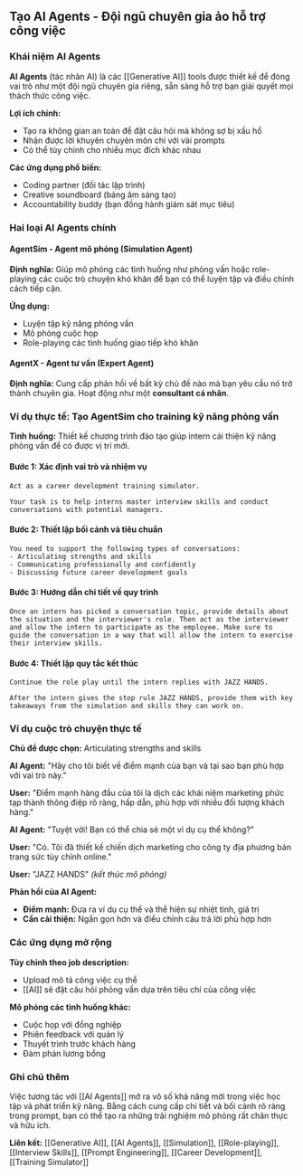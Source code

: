 ## Tạo AI Agents - Đội ngũ chuyên gia ảo hỗ trợ công việc

### Khái niệm AI Agents

**AI Agents** (tác nhân AI) là các [[Generative AI]] tools được thiết kế để đóng vai trò như một đội ngũ chuyên gia riêng, sẵn sàng hỗ trợ bạn giải quyết mọi thách thức công việc.

**Lợi ích chính:**

- Tạo ra không gian an toàn để đặt câu hỏi mà không sợ bị xấu hổ
- Nhận được lời khuyên chuyên môn chỉ với vài prompts
- Có thể tùy chỉnh cho nhiều mục đích khác nhau

**Các ứng dụng phổ biến:**

- Coding partner (đối tác lập trình)
- Creative soundboard (bảng âm sáng tạo)
- Accountability buddy (bạn đồng hành giám sát mục tiêu)


### Hai loại AI Agents chính

#### AgentSim - Agent mô phỏng (Simulation Agent)

**Định nghĩa:** Giúp mô phỏng các tình huống như phỏng vấn hoặc role-playing các cuộc trò chuyện khó khăn để bạn có thể luyện tập và điều chỉnh cách tiếp cận.

**Ứng dụng:**

- Luyện tập kỹ năng phỏng vấn
- Mô phỏng cuộc họp
- Role-playing các tình huống giao tiếp khó khăn


#### AgentX - Agent tư vấn (Expert Agent)

**Định nghĩa:** Cung cấp phản hồi về bất kỳ chủ đề nào mà bạn yêu cầu nó trở thành chuyên gia. Hoạt động như một **consultant cá nhân**.

### Ví dụ thực tế: Tạo AgentSim cho training kỹ năng phỏng vấn

**Tình huống:** Thiết kế chương trình đào tạo giúp intern cải thiện kỹ năng phỏng vấn để có được vị trí mới.

#### Bước 1: Xác định vai trò và nhiệm vụ

```
Act as a career development training simulator.

Your task is to help interns master interview skills and conduct conversations with potential managers.
```


#### Bước 2: Thiết lập bối cảnh và tiêu chuẩn

```
You need to support the following types of conversations:
- Articulating strengths and skills
- Communicating professionally and confidently  
- Discussing future career development goals
```


#### Bước 3: Hướng dẫn chi tiết về quy trình

```
Once an intern has picked a conversation topic, provide details about the situation and the interviewer's role. Then act as the interviewer and allow the intern to participate as the employee. Make sure to guide the conversation in a way that will allow the intern to exercise their interview skills.
```


#### Bước 4: Thiết lập quy tắc kết thúc

```
Continue the role play until the intern replies with JAZZ HANDS.

After the intern gives the stop rule JAZZ HANDS, provide them with key takeaways from the simulation and skills they can work on.
```


### Ví dụ cuộc trò chuyện thực tế

**Chủ đề được chọn:** Articulating strengths and skills

**AI Agent:** "Hãy cho tôi biết về điểm mạnh của bạn và tại sao bạn phù hợp với vai trò này."

**User:** "Điểm mạnh hàng đầu của tôi là dịch các khái niệm marketing phức tạp thành thông điệp rõ ràng, hấp dẫn, phù hợp với nhiều đối tượng khách hàng."

**AI Agent:** "Tuyệt vời! Bạn có thể chia sẻ một ví dụ cụ thể không?"

**User:** "Có. Tôi đã thiết kế chiến dịch marketing cho công ty địa phương bán trang sức tùy chỉnh online."

**User:** "JAZZ HANDS" *(kết thúc mô phỏng)*

**Phản hồi của AI Agent:**

- **Điểm mạnh:** Đưa ra ví dụ cụ thể và thể hiện sự nhiệt tình, giá trị
- **Cần cải thiện:** Ngắn gọn hơn và điều chỉnh câu trả lời phù hợp hơn


### Các ứng dụng mở rộng

**Tùy chỉnh theo job description:**

- Upload mô tả công việc cụ thể
- [[AI]] sẽ đặt câu hỏi phỏng vấn dựa trên tiêu chí của công việc

**Mô phỏng các tình huống khác:**

- Cuộc họp với đồng nghiệp
- Phiên feedback với quản lý
- Thuyết trình trước khách hàng
- Đàm phán lương bổng


### Ghi chú thêm

Việc tương tác với [[AI Agents]] mở ra vô số khả năng mới trong việc học tập và phát triển kỹ năng. Bằng cách cung cấp chi tiết và bối cảnh rõ ràng trong prompt, bạn có thể tạo ra những trải nghiệm mô phỏng rất chân thực và hữu ích.

**Liên kết:** [[Generative AI]], [[AI Agents]], [[Simulation]], [[Role-playing]], [[Interview Skills]], [[Prompt Engineering]], [[Career Development]], [[Training Simulator]]

